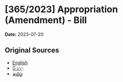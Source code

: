 # [365/2023] Appropriation (Amendment) - Bill

**Date:** 2023-07-20

## Original Sources

- [English](https://documents.gov.lk/view/bills/2023/7/365-2023_E.pdf)
- [සිංහල](https://documents.gov.lk/view/bills/2023/7/365-2023_S.pdf)
- [தமிழ்](https://documents.gov.lk/view/bills/2023/7/365-2023_T.pdf)

